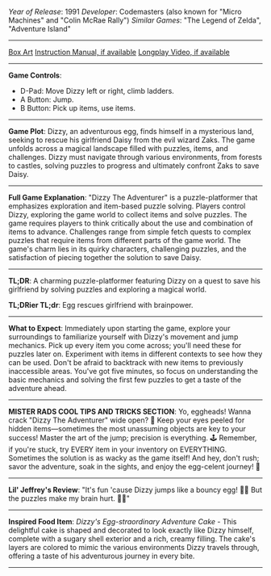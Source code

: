 *Year of Release*: 1991
*Developer*: Codemasters (also known for "Micro Machines" and "Colin McRae Rally")
*Similar Games*: "The Legend of Zelda", "Adventure Island"

---
[Box Art](https://www.google.com/search?newwindow=1&sca_esv=171a28ce0fc58a51&q=NES+Game+Box+Art+Dizzy+The+Adventurer&uds=AMwkrPvg5PKm_dNhMKTbEqnEKe3-6XxiOpNFjFnlqxFDMqlwhD6DPVRAm9-_1gPBbxy9DIo_-S5UzNiyucG_Gr6nVqbvCtLly5uEc6a3pXEPsUbauYHkPixzlqsDC7Hx8tvooks1KEQd&udm=2&sa=X&ved=2ahUKEwi1r5fThMWEAxVsGtAFHU9IDJYQtKgLegQIDBAB&biw=1536&bih=714&dpr=1.25) 
[Instruction Manual, if available](https://www.google.com/search?q=NES+Instruction+Manual+Dizzy+The+Adventurer)
[Longplay Video, if available](https://www.youtube.com/results?search_query=nes+full+longplay+Dizzy+The+Adventurer) 

- - -
**Game Controls**:
- D-Pad: Move Dizzy left or right, climb ladders.
- A Button: Jump.
- B Button: Pick up items, use items.

- - -
**Game Plot**: Dizzy, an adventurous egg, finds himself in a mysterious land, seeking to rescue his girlfriend Daisy from the evil wizard Zaks. The game unfolds across a magical landscape filled with puzzles, items, and challenges. Dizzy must navigate through various environments, from forests to castles, solving puzzles to progress and ultimately confront Zaks to save Daisy.

- - -
**Full Game Explanation**: "Dizzy The Adventurer" is a puzzle-platformer that emphasizes exploration and item-based puzzle solving. Players control Dizzy, exploring the game world to collect items and solve puzzles. The game requires players to think critically about the use and combination of items to advance. Challenges range from simple fetch quests to complex puzzles that require items from different parts of the game world. The game's charm lies in its quirky characters, challenging puzzles, and the satisfaction of piecing together the solution to save Daisy.

- - -
**TL;DR**: A charming puzzle-platformer featuring Dizzy on a quest to save his girlfriend by solving puzzles and exploring a magical world.

**TL;DRier TL;dr**: Egg rescues girlfriend with brainpower.

- - -
**What to Expect**: Immediately upon starting the game, explore your surroundings to familiarize yourself with Dizzy's movement and jump mechanics. Pick up every item you come across; you'll need these for puzzles later on. Experiment with items in different contexts to see how they can be used. Don't be afraid to backtrack with new items to previously inaccessible areas. You've got five minutes, so focus on understanding the basic mechanics and solving the first few puzzles to get a taste of the adventure ahead.

---

**MISTER RADS COOL TIPS AND TRICKS SECTION**: Yo, eggheads! Wanna crack "Dizzy The Adventurer" wide open? 🐣 Keep your eyes peeled for hidden items—sometimes the most unassuming objects are key to your success! Master the art of the jump; precision is everything. 🕹️ Remember, if you're stuck, try EVERY item in your inventory on EVERYTHING. Sometimes the solution is as wacky as the game itself! And hey, don't rush; savor the adventure, soak in the sights, and enjoy the egg-celent journey! 🌟

---
**Lil' Jeffrey's Review**: "It's fun 'cause Dizzy jumps like a bouncy egg! 🥚😄 But the puzzles make my brain hurt. 🧠💥"

---
**Inspired Food Item**: *Dizzy's Egg-straordinary Adventure Cake* - This delightful cake is shaped and decorated to look exactly like Dizzy himself, complete with a sugary shell exterior and a rich, creamy filling. The cake's layers are colored to mimic the various environments Dizzy travels through, offering a taste of his adventurous journey in every bite.

---